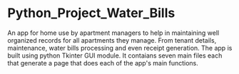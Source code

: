 # Python_Project_Water_Bills
An app for home use by apartment managers to help in maintaining well organized records for all apartments they manage. From tenant details, maintenance, water bills processing and even receipt generation. The app is built using python Tkinter GUI module. 
It contaians seven main files each that generate a page that does each of the app's main functions. 
